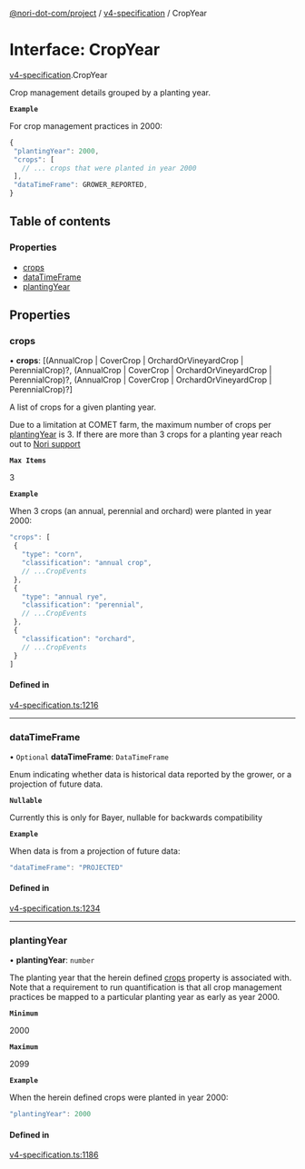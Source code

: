 [@nori-dot-com/project](../README.md) / [v4-specification](../modules/v4_specification.md) / CropYear

# Interface: CropYear

[v4-specification](../modules/v4_specification.md).CropYear

Crop management details grouped by a planting year.

**`Example`**

<caption>For crop management practices in 2000:</caption>

```js
{
 "plantingYear": 2000,
 "crops": [
   // ... crops that were planted in year 2000
 ],
 "dataTimeFrame": GROWER_REPORTED,
}
```

## Table of contents

### Properties

- [crops](v4_specification.CropYear.md#crops)
- [dataTimeFrame](v4_specification.CropYear.md#datatimeframe)
- [plantingYear](v4_specification.CropYear.md#plantingyear)

## Properties

### crops

• **crops**: [(AnnualCrop \| CoverCrop \| OrchardOrVineyardCrop \| PerennialCrop)?, (AnnualCrop \| CoverCrop \| OrchardOrVineyardCrop \| PerennialCrop)?, (AnnualCrop \| CoverCrop \| OrchardOrVineyardCrop \| PerennialCrop)?]

A list of crops for a given planting year.

Due to a limitation at COMET farm, the maximum number of crops per [plantingYear](#plantingYear) is 3. If there are more than 3 crops for a planting year reach out to [Nori support](mailto:support@nori.com)

**`Max Items`**

3

**`Example`**

<caption>When 3 crops (an annual, perennial and orchard) were planted in year 2000:</caption>

```js
"crops": [
 {
   "type": "corn",
   "classification": "annual crop",
   // ...CropEvents
 },
 {
   "type": "annual rye",
   "classification": "perennial",
   // ...CropEvents
 },
 {
   "classification": "orchard",
   // ...CropEvents
 }
]
```

#### Defined in

[v4-specification.ts:1216](https://github.com/nori-dot-eco/nori-dot-com/blob/9000427/packages/project/src/v4-specification.ts#L1216)

___

### dataTimeFrame

• `Optional` **dataTimeFrame**: `DataTimeFrame`

Enum indicating whether data is historical data reported by the grower,
or a projection of future data.

**`Nullable`**

Currently this is only for Bayer, nullable for backwards compatibility

**`Example`**

<caption>When data is from a projection of future data:</caption>

```js
"dataTimeFrame": "PROJECTED"
```

#### Defined in

[v4-specification.ts:1234](https://github.com/nori-dot-eco/nori-dot-com/blob/9000427/packages/project/src/v4-specification.ts#L1234)

___

### plantingYear

• **plantingYear**: `number`

The planting year that the herein defined [crops](#crops) property is associated with. Note that a requirement to run quantification is that all crop management practices be mapped to a particular planting year as early as year 2000.

**`Minimum`**

2000

**`Maximum`**

2099

**`Example`**

<caption>When the herein defined crops were planted in year 2000:</caption>

```js
"plantingYear": 2000
```

#### Defined in

[v4-specification.ts:1186](https://github.com/nori-dot-eco/nori-dot-com/blob/9000427/packages/project/src/v4-specification.ts#L1186)
